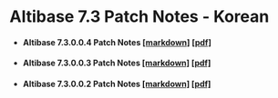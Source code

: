 # Altibase 7.3 Patch Notes - Korean

- #### Altibase 7.3.0.0.4 Patch Notes [[markdown]](https://github.com/ALTIBASE/Documents/blob/master/PatchNotes/Altibase_7.3/kor/Altibase_7_3_0_0_4_Patch_Notes.md) [[pdf]](https://github.com/ALTIBASE/Documents/blob/master/PatchNotes/Altibase_7.3/kor/PDF/Altibase_7_3_0_0_4_Patch_Notes.pdf)

- #### Altibase 7.3.0.0.3 Patch Notes [[markdown]](https://github.com/ALTIBASE/Documents/blob/master/PatchNotes/Altibase_7.3/kor/Altibase_7_3_0_0_3_Patch_Notes.md) [[pdf]](https://github.com/ALTIBASE/Documents/blob/master/PatchNotes/Altibase_7.3/kor/PDF/Altibase_7_3_0_0_3_Patch_Notes.pdf)

- #### Altibase 7.3.0.0.2 Patch Notes [[markdown]](https://github.com/ALTIBASE/Documents/blob/master/PatchNotes/Altibase_7.3/kor/Altibase_7_3_0_0_2_Patch_Notes.md) [[pdf]](https://github.com/ALTIBASE/Documents/blob/master/PatchNotes/Altibase_7.3/kor/PDF/Altibase_7_3_0_0_2_Patch_Notes.pdf)
